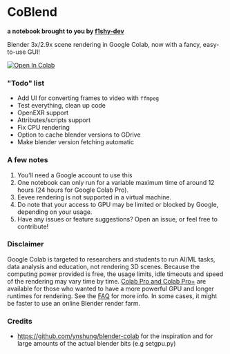 # CoBlend
**a notebook brought to you by [f1shy-dev](https://github.com/f1shy-dev)**

Blender 3x/2.9x scene rendering in Google Colab, now with a fancy, easy-to-use GUI!

<a href="https://colab.research.google.com/github/f1shy-dev/coblend/blob/master/CoBlend.ipynb" target="_parent"><img src="https://colab.research.google.com/assets/colab-badge.svg" alt="Open In Colab"/></a>

### "Todo" list
* Add UI for converting frames to video with `ffmpeg`
* Test everything, clean up code
* OpenEXR support
* Attributes/scripts support
* Fix CPU rendering
* Option to cache blender versions to GDrive
* Make blender version fetching automatic

### A few notes
1. You'll need a Google account to use this
2. One notebook can only run for a variable maximum time of around 12 hours (24 hours for Google Colab Pro).
3. Eevee rendering is not supported in a virtual machine.
4. Do note that your access to GPU may be limited or blocked by Google, depending on your usage.
5. Have any issues or feature suggestions? Open an issue, or feel free to contribute!

### Disclaimer
Google Colab is targeted to researchers and students to run AI/ML tasks, data analysis and education, not rendering 3D scenes. Because the computing power provided is free, the usage limits, idle timeouts and speed of the rendering may vary time by time. [Colab Pro and Colab Pro+](https://colab.research.google.com/signup) are available for those who wanted to have a more powerful GPU and longer runtimes for rendering. See the [FAQ](https://research.google.com/colaboratory/faq.html) for more info. In some cases, it might be faster to use an online Blender render farm.

### Credits
* https://github.com/ynshung/blender-colab for the inspiration and for large amounts of the actual blender bits (e.g setgpu.py)
